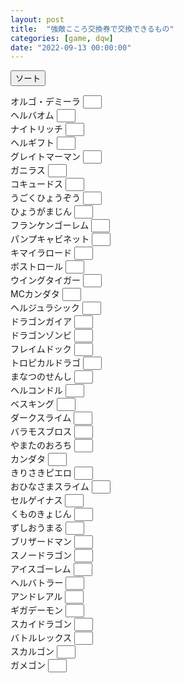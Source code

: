 ```yaml
---
layout: post
title:  "強敵こころ交換券で交換できるもの"
categories: [game, dqw]
date: "2022-09-13 00:00:00"
---
```


<button id="sort" onclick="sort();">ソート</button>

<div id="list">

<label for="オルゴ・デミーラ">オルゴ・デミーラ <input style="padding-left: 16px; width: 30px;" type="number" inputmode="numeric" pattern="^[0-9]+$" id="オルゴ・デミーラ"></label><br>
<label for="ヘルバオム">ヘルバオム <input style="padding-left: 16px; width: 30px;" type="number" inputmode="numeric" pattern="^[0-9]+$" id="ヘルバオム"></label><br>
<label for="ナイトリッチ">ナイトリッチ <input style="padding-left: 16px; width: 30px;" type="number" inputmode="numeric" pattern="^[0-9]+$" id="ナイトリッチ"></label><br>
<label for="ヘルギフト">ヘルギフト <input style="padding-left: 16px; width: 30px;" type="number" inputmode="numeric" pattern="^[0-9]+$" id="ヘルギフト"></label><br>
<label for="グレイトマーマン">グレイトマーマン <input style="padding-left: 16px; width: 30px;" type="number" inputmode="numeric" pattern="^[0-9]+$" id="グレイトマーマン"></label><br>
<label for="ガニラス">ガニラス <input style="padding-left: 16px; width: 30px;" type="number" inputmode="numeric" pattern="^[0-9]+$" id="ガニラス"></label><br>
<label for="コキュードス">コキュードス <input style="padding-left: 16px; width: 30px;" type="number" inputmode="numeric" pattern="^[0-9]+$" id="コキュードス"></label><br>
<label for="うごくひょうぞう">うごくひょうぞう <input style="padding-left: 16px; width: 30px;" type="number" inputmode="numeric" pattern="^[0-9]+$" id="うごくひょうぞう"></label><br>
<label for="ひょうがまじん">ひょうがまじん <input style="padding-left: 16px; width: 30px;" type="number" inputmode="numeric" pattern="^[0-9]+$" id="ひょうがまじん"></label><br>
<label for="フランケンゴーレム">フランケンゴーレム <input style="padding-left: 16px; width: 30px;" type="number" inputmode="numeric" pattern="^[0-9]+$" id="フランケンゴーレム"></label><br>
<label for="パンプキャビネット">パンプキャビネット <input style="padding-left: 16px; width: 30px;" type="number" inputmode="numeric" pattern="^[0-9]+$" id="パンプキャビネット"></label><br>
<label for="キマイラロード">キマイラロード <input style="padding-left: 16px; width: 30px;" type="number" inputmode="numeric" pattern="^[0-9]+$" id="キマイラロード"></label><br>
<label for="ボストロール">ボストロール <input style="padding-left: 16px; width: 30px;" type="number" inputmode="numeric" pattern="^[0-9]+$" id="ボストロール"></label><br>
<label for="ウイングタイガー">ウイングタイガー <input style="padding-left: 16px; width: 30px;" type="number" inputmode="numeric" pattern="^[0-9]+$" id="ウイングタイガー"></label><br>
<label for="MCカンダタ">MCカンダタ <input style="padding-left: 16px; width: 30px;" type="number" inputmode="numeric" pattern="^[0-9]+$" id="MCカンダタ"></label><br>
<label for="ヘルジュラシック">ヘルジュラシック <input style="padding-left: 16px; width: 30px;" type="number" inputmode="numeric" pattern="^[0-9]+$" id="ヘルジュラシック"></label><br>
<label for="ドラゴンガイア">ドラゴンガイア <input style="padding-left: 16px; width: 30px;" type="number" inputmode="numeric" pattern="^[0-9]+$" id="ドラゴンガイア"></label><br>
<label for="ドラゴンゾンビ">ドラゴンゾンビ <input style="padding-left: 16px; width: 30px;" type="number" inputmode="numeric" pattern="^[0-9]+$" id="ドラゴンゾンビ"></label><br>
<label for="フレイムドック">フレイムドック <input style="padding-left: 16px; width: 30px;" type="number" inputmode="numeric" pattern="^[0-9]+$" id="フレイムドック"></label><br>
<label for="トロピカルドラゴ">トロピカルドラゴ <input style="padding-left: 16px; width: 30px;" type="number" inputmode="numeric" pattern="^[0-9]+$" id="トロピカルドラゴ"></label><br>
<label for="まなつのせんし">まなつのせんし <input style="padding-left: 16px; width: 30px;" type="number" inputmode="numeric" pattern="^[0-9]+$" id="まなつのせんし"></label><br>
<label for="ヘルコンドル">ヘルコンドル <input style="padding-left: 16px; width: 30px;" type="number" inputmode="numeric" pattern="^[0-9]+$" id="ヘルコンドル"></label><br>
<label for="ベスキング">ベスキング <input style="padding-left: 16px; width: 30px;" type="number" inputmode="numeric" pattern="^[0-9]+$" id="ベスキング"></label><br>
<label for="ダークスライム">ダークスライム <input style="padding-left: 16px; width: 30px;" type="number" inputmode="numeric" pattern="^[0-9]+$" id="ダークスライム"></label><br>
<label for="バラモスブロス">バラモスブロス <input style="padding-left: 16px; width: 30px;" type="number" inputmode="numeric" pattern="^[0-9]+$" id="バラモスブロス"></label><br>
<label for="やまたのおろち">やまたのおろち <input style="padding-left: 16px; width: 30px;" type="number" inputmode="numeric" pattern="^[0-9]+$" id="やまたのおろち"></label><br>
<label for="カンダタ">カンダタ <input style="padding-left: 16px; width: 30px;" type="number" inputmode="numeric" pattern="^[0-9]+$" id="カンダタ"></label><br>
<label for="きりさきピエロ">きりさきピエロ <input style="padding-left: 16px; width: 30px;" type="number" inputmode="numeric" pattern="^[0-9]+$" id="きりさきピエロ"></label><br>
<label for="おひなさまスライム">おひなさまスライム <input style="padding-left: 16px; width: 30px;" type="number" inputmode="numeric" pattern="^[0-9]+$" id="おひなさまスライム"></label><br>
<label for="セルゲイナス">セルゲイナス <input style="padding-left: 16px; width: 30px;" type="number" inputmode="numeric" pattern="^[0-9]+$" id="セルゲイナス"></label><br>
<label for="くものきょじん">くものきょじん <input style="padding-left: 16px; width: 30px;" type="number" inputmode="numeric" pattern="^[0-9]+$" id="くものきょじん"></label><br>
<label for="ずしおうまる">ずしおうまる <input style="padding-left: 16px; width: 30px;" type="number" inputmode="numeric" pattern="^[0-9]+$" id="ずしおうまる"></label><br>
<label for="ブリザードマン">ブリザードマン <input style="padding-left: 16px; width: 30px;" type="number" inputmode="numeric" pattern="^[0-9]+$" id="ブリザードマン"></label><br>
<label for="スノードラゴン">スノードラゴン <input style="padding-left: 16px; width: 30px;" type="number" inputmode="numeric" pattern="^[0-9]+$" id="スノードラゴン"></label><br>
<label for="アイスゴーレム">アイスゴーレム <input style="padding-left: 16px; width: 30px;" type="number" inputmode="numeric" pattern="^[0-9]+$" id="アイスゴーレム"></label><br>
<label for="ヘルバトラー">ヘルバトラー <input style="padding-left: 16px; width: 30px;" type="number" inputmode="numeric" pattern="^[0-9]+$" id="ヘルバトラー"></label><br>
<label for="アンドレアル">アンドレアル <input style="padding-left: 16px; width: 30px;" type="number" inputmode="numeric" pattern="^[0-9]+$" id="アンドレアル"></label><br>
<label for="ギガデーモン">ギガデーモン <input style="padding-left: 16px; width: 30px;" type="number" inputmode="numeric" pattern="^[0-9]+$" id="ギガデーモン"></label><br>
<label for="スカイドラゴン">スカイドラゴン <input style="padding-left: 16px; width: 30px;" type="number" inputmode="numeric" pattern="^[0-9]+$" id="スカイドラゴン"></label><br>
<label for="バトルレックス">バトルレックス <input style="padding-left: 16px; width: 30px;" type="number" inputmode="numeric" pattern="^[0-9]+$" id="バトルレックス"></label><br>
<label for="スカルゴン">スカルゴン <input style="padding-left: 16px; width: 30px;" type="number" inputmode="numeric" pattern="^[0-9]+$" id="スカルゴン"></label><br>
<label for="ガメゴン">ガメゴン <input style="padding-left: 16px; width: 30px;" type="number" inputmode="numeric" pattern="^[0-9]+$" id="ガメゴン"></label><br>

</div>
<script>
const STORAGE_KEY = '2022-08-05-report';
const NUMBER_QUERY = 'article input[type="number"]';
function load() {
  var orbs = JSON.parse(localStorage.getItem(STORAGE_KEY));

  if (orbs && orbs['orbs']) {
    var checked = orbs['orbs'];
    [...document.querySelectorAll(NUMBER_QUERY)].forEach((e) => {
      var status = checked[e.parentElement.innerText];
      if (status) {
        e.value = status;
      }
    });
  }

  [...document.querySelectorAll(NUMBER_QUERY)].forEach((e) => {
    e.addEventListener('change', (event) => {
      save();
    });
  });
}

function save() {
  var checked = {};
  [...document.querySelectorAll(NUMBER_QUERY)].forEach((c) => {
      checked[c.parentElement.innerText] = c.value;
  });
  var orbs = { 'orbs': checked };

  localStorage.setItem(STORAGE_KEY, JSON.stringify(orbs));
}

window.onload = () => {
  load();
}

function sort() {
  var list = document.getElementById('list');
  var array = [...document.querySelectorAll('main label')].map((label) => {
    var value = label.querySelector('input').value;
    if (value === "") {
      value = -1;
    } else {
      value = parseInt(value);
    }
    return { 
      label: label, 
      value: value
    };
  }).sort((a, b) => {
    if (a.value < b.value) {
      return -1
    }
    if (a.value > b.value) {
      return 1;
    }
    return 0;
  });
  while( list.firstChild ){
    list.removeChild( list.firstChild );
  }
  for (var i = 0; i < array.length ; i++) {
    list.appendChild(array[i].label);
    list.appendChild(document.createElement('br'));
  }
}

</script>

